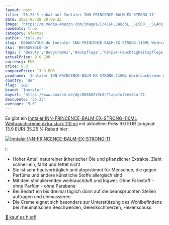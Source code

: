 ```yaml
---
layout: post
title: '35.25 % rabat auf Inntaler INN-FRINCENCE-BALM-EX-STRONG-11'
date: 2021-05-28 20:09:25
image: 'https://m.media-amazon.com/images/I/41GHLJaQo5L._SL500_._SL400_.jpg'
comments: true
category: ofertas
author: 'tole.es'
slug: 'B00AGGY3L0-de Inntaler INN-FRINCENCE-BALM-EX-STRONG-110ML Weihrauchcreme...'
sku: 'B00AGGY3L0-de'
tags: [ 'Beauty','Bodycremes','Hautpflege','Körper-Feuchtigkeitspflege','Körperpflege','inntaler', ]
actualPrice: 9.0 EUR
currency: EUR
price: 9.0
comparePrice: 13.9 EUR
prodname: 'Inntaler INN-FRINCENCE-BALM-EX-STRONG-110ML Weihrauchcreme extra stark  110 ml'
country: 'de'
flag: '🇩🇪'
brand: 'Inntaler'
buyurl: 'https://www.amazon.de/dp/B00AGGY3L0/?tag=tolees0ca-21'
descuento: '35.25'
average: '9.0'
---
```


Es gibt ein [Inntaler INN-FRINCENCE-BALM-EX-STRONG-110ML Weihrauchcreme extra stark  110 ml](https://www.amazon.de/dp/B00AGGY3L0/?tag=tolees0ca-21) mit aktuellem Preis 9.0 EUR (original: 13.9 EUR) 35.25 % Rabatt hier:

[![Inntaler INN-FRINCENCE-BALM-EX-STRONG-11](https://m.media-amazon.com/images/I/41GHLJaQo5L._SL500_._SL400_.jpg)](https://www.amazon.de/dp/B00AGGY3L0/?tag=tolees0ca-21)

ℹ️:

- Hoher Anteil naturreiner ätherischer Öle und pflanzlicher Extrakte. Zieht schnell ein, färbt und fettet nicht
- Sie ist sehr hautverträglich und abgestimmt für Menschen, die gegen Parfüms und andere künstliche Stoffe allergisch sind
- Mit dem stimulierenden weihrauchduft und Ingwer. Ohne Farbstoff - ohne Parfüm - ohne Parabene
- Bei Bedarf ein bis dreimal täglich dünn auf die beanspruchten Stellen auftragen und einmassieren
- Die Creme eignet sich besonders zur Unterstützung des Wohlbefindens bei rheumatischen Beschwerden, Gelenkschmerzen, Hexenschuss

[🛒 kauf es hier!!](https://www.amazon.de/dp/B00AGGY3L0/?tag=tolees0ca-21)
